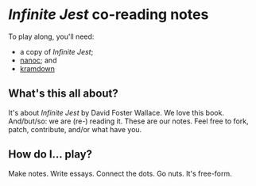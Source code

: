 *Infinite Jest* co-reading notes
================================

To play along, you'll need:

* a copy of *Infinite Jest*;
* [nanoc](http://nanoc.stoneship.org/); and
* [kramdown](http://kramdown.rubyforge.org/)


What's this all about?
----------------------

It's about *Infinite Jest* by David Foster Wallace. We love this book. And/but/so: we are (re-) reading it. These are our notes. Feel free to fork, patch, contribute, and/or what have you.

How do I... play?
-----------------

Make notes. Write essays. Connect the dots. Go nuts. It's free-form.